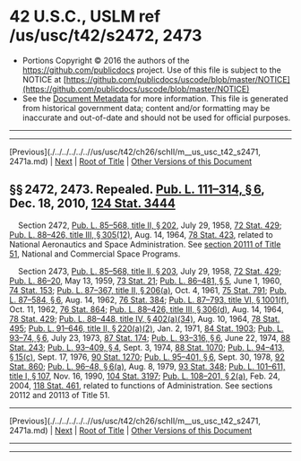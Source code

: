 ---
---

# 42 U.S.C., USLM ref /us/usc/t42/s2472, 2473

* Portions Copyright © 2016 the authors of the https://github.com/publicdocs project.
  Use of this file is subject to the NOTICE at [https://github.com/publicdocs/uscode/blob/master/NOTICE](https://github.com/publicdocs/uscode/blob/master/NOTICE)
* See the [Document Metadata](././../../../../..//README.md) for more information.
  This file is generated from historical government data; content and/or formatting may be inaccurate and out-of-date and should not be used for official purposes.

----------
----------

[Previous](./../../../../..//us/usc/t42/ch26/schII/m__us_usc_t42_s2471, 2471a.md) | [Next](./../../../../..//us/usc/t42/ch26/schII/m__us_usc_t42_s2473a.md) | [Root of Title](./../../../../../) | [Other Versions of this Document](https://publicdocs.github.io/go/links?ns=uslm&ref=%2Fus%2Fusc%2Ft42%2Fs2472%2C+2473)

## §§ 2472, 2473. Repealed. [Pub. L. 111–314, § 6][/us/pl/111/314/s6], Dec. 18, 2010, [124 Stat. 3444][/us/stat/124/3444]

    Section 2472, [Pub. L. 85–568, title II, § 202][/us/pl/85/568/s202], July 29, 1958, [72 Stat. 429][/us/stat/72/429]; [Pub. L. 88–426, title III, § 305(12)][/us/pl/88/426/s305/12], Aug. 14, 1964, [78 Stat. 423][/us/stat/78/423], related to National Aeronautics and Space Administration. See [section 20111 of Title 51][/us/usc/t51/s20111], National and Commercial Space Programs.

    Section 2473, [Pub. L. 85–568, title II, § 203][/us/pl/85/568/s203], July 29, 1958, [72 Stat. 429][/us/stat/72/429]; [Pub. L. 86–20][/us/pl/86/20], May 13, 1959, [73 Stat. 21][/us/stat/73/21]; [Pub. L. 86–481, § 5][/us/pl/86/481/s5], June 1, 1960, [74 Stat. 153][/us/stat/74/153]; [Pub. L. 87–367, title II, § 206(a)][/us/pl/87/367/s206/a], Oct. 4, 1961, [75 Stat. 791][/us/stat/75/791]; [Pub. L. 87–584, § 6][/us/pl/87/584/s6], Aug. 14, 1962, [76 Stat. 384][/us/stat/76/384]; [Pub. L. 87–793, title VI, § 1001(f)][/us/pl/87/793/s1001/f], Oct. 11, 1962, [76 Stat. 864][/us/stat/76/864]; [Pub. L. 88–426, title III, § 306(d)][/us/pl/88/426/s306/d], Aug. 14, 1964, [78 Stat. 429][/us/stat/78/429]; [Pub. L. 88–448, title IV, § 402(a)(34)][/us/pl/88/448/s402/a/34], Aug. 10, 1964, [78 Stat. 495][/us/stat/78/495]; [Pub. L. 91–646, title II, § 220(a)(2)][/us/pl/91/646/s220/a/2], Jan. 2, 1971, [84 Stat. 1903][/us/stat/84/1903]; [Pub. L. 93–74, § 6][/us/pl/93/74/s6], July 23, 1973, [87 Stat. 174][/us/stat/87/174]; [Pub. L. 93–316, § 6][/us/pl/93/316/s6], June 22, 1974, [88 Stat. 243][/us/stat/88/243]; [Pub. L. 93–409, § 4][/us/pl/93/409/s4], Sept. 3, 1974, [88 Stat. 1070][/us/stat/88/1070]; [Pub. L. 94–413, § 15(c)][/us/pl/94/413/s15/c], Sept. 17, 1976, [90 Stat. 1270][/us/stat/90/1270]; [Pub. L. 95–401, § 6][/us/pl/95/401/s6], Sept. 30, 1978, [92 Stat. 860][/us/stat/92/860]; [Pub. L. 96–48, § 6(a)][/us/pl/96/48/s6/a], Aug. 8, 1979, [93 Stat. 348][/us/stat/93/348]; [Pub. L. 101–611, title I, § 107][/us/pl/101/611/s107], Nov. 16, 1990, [104 Stat. 3197][/us/stat/104/3197]; [Pub. L. 108–201, § 2(a)][/us/pl/108/201/s2/a], Feb. 24, 2004, [118 Stat. 461][/us/stat/118/461], related to functions of Administration. See sections 20112 and 20113 of Title 51.

----------

[Previous](./../../../../..//us/usc/t42/ch26/schII/m__us_usc_t42_s2471, 2471a.md) | [Next](./../../../../..//us/usc/t42/ch26/schII/m__us_usc_t42_s2473a.md) | [Root of Title](./../../../../../) | [Other Versions of this Document](https://publicdocs.github.io/go/links?ns=uslm&ref=%2Fus%2Fusc%2Ft42%2Fs2472%2C+2473)

----------
----------

[/us/pl/111/314/s6]: https://publicdocs.github.io/go/links?ns=uslm&ref=%2Fus%2Fpl%2F111%2F314%2Fs6
[/us/stat/124/3444]: https://publicdocs.github.io/go/links?ns=uslm&ref=%2Fus%2Fstat%2F124%2F3444
[/us/pl/85/568/s202]: https://publicdocs.github.io/go/links?ns=uslm&ref=%2Fus%2Fpl%2F85%2F568%2Fs202
[/us/stat/72/429]: https://publicdocs.github.io/go/links?ns=uslm&ref=%2Fus%2Fstat%2F72%2F429
[/us/pl/88/426/s305/12]: https://publicdocs.github.io/go/links?ns=uslm&ref=%2Fus%2Fpl%2F88%2F426%2Fs305%2F12
[/us/stat/78/423]: https://publicdocs.github.io/go/links?ns=uslm&ref=%2Fus%2Fstat%2F78%2F423
[/us/usc/t51/s20111]: https://publicdocs.github.io/go/links?ns=uslm&ref=%2Fus%2Fusc%2Ft51%2Fs20111
[/us/pl/85/568/s203]: https://publicdocs.github.io/go/links?ns=uslm&ref=%2Fus%2Fpl%2F85%2F568%2Fs203
[/us/stat/72/429]: https://publicdocs.github.io/go/links?ns=uslm&ref=%2Fus%2Fstat%2F72%2F429
[/us/pl/86/20]: https://publicdocs.github.io/go/links?ns=uslm&ref=%2Fus%2Fpl%2F86%2F20
[/us/stat/73/21]: https://publicdocs.github.io/go/links?ns=uslm&ref=%2Fus%2Fstat%2F73%2F21
[/us/pl/86/481/s5]: https://publicdocs.github.io/go/links?ns=uslm&ref=%2Fus%2Fpl%2F86%2F481%2Fs5
[/us/stat/74/153]: https://publicdocs.github.io/go/links?ns=uslm&ref=%2Fus%2Fstat%2F74%2F153
[/us/pl/87/367/s206/a]: https://publicdocs.github.io/go/links?ns=uslm&ref=%2Fus%2Fpl%2F87%2F367%2Fs206%2Fa
[/us/stat/75/791]: https://publicdocs.github.io/go/links?ns=uslm&ref=%2Fus%2Fstat%2F75%2F791
[/us/pl/87/584/s6]: https://publicdocs.github.io/go/links?ns=uslm&ref=%2Fus%2Fpl%2F87%2F584%2Fs6
[/us/stat/76/384]: https://publicdocs.github.io/go/links?ns=uslm&ref=%2Fus%2Fstat%2F76%2F384
[/us/pl/87/793/s1001/f]: https://publicdocs.github.io/go/links?ns=uslm&ref=%2Fus%2Fpl%2F87%2F793%2Fs1001%2Ff
[/us/stat/76/864]: https://publicdocs.github.io/go/links?ns=uslm&ref=%2Fus%2Fstat%2F76%2F864
[/us/pl/88/426/s306/d]: https://publicdocs.github.io/go/links?ns=uslm&ref=%2Fus%2Fpl%2F88%2F426%2Fs306%2Fd
[/us/stat/78/429]: https://publicdocs.github.io/go/links?ns=uslm&ref=%2Fus%2Fstat%2F78%2F429
[/us/pl/88/448/s402/a/34]: https://publicdocs.github.io/go/links?ns=uslm&ref=%2Fus%2Fpl%2F88%2F448%2Fs402%2Fa%2F34
[/us/stat/78/495]: https://publicdocs.github.io/go/links?ns=uslm&ref=%2Fus%2Fstat%2F78%2F495
[/us/pl/91/646/s220/a/2]: https://publicdocs.github.io/go/links?ns=uslm&ref=%2Fus%2Fpl%2F91%2F646%2Fs220%2Fa%2F2
[/us/stat/84/1903]: https://publicdocs.github.io/go/links?ns=uslm&ref=%2Fus%2Fstat%2F84%2F1903
[/us/pl/93/74/s6]: https://publicdocs.github.io/go/links?ns=uslm&ref=%2Fus%2Fpl%2F93%2F74%2Fs6
[/us/stat/87/174]: https://publicdocs.github.io/go/links?ns=uslm&ref=%2Fus%2Fstat%2F87%2F174
[/us/pl/93/316/s6]: https://publicdocs.github.io/go/links?ns=uslm&ref=%2Fus%2Fpl%2F93%2F316%2Fs6
[/us/stat/88/243]: https://publicdocs.github.io/go/links?ns=uslm&ref=%2Fus%2Fstat%2F88%2F243
[/us/pl/93/409/s4]: https://publicdocs.github.io/go/links?ns=uslm&ref=%2Fus%2Fpl%2F93%2F409%2Fs4
[/us/stat/88/1070]: https://publicdocs.github.io/go/links?ns=uslm&ref=%2Fus%2Fstat%2F88%2F1070
[/us/pl/94/413/s15/c]: https://publicdocs.github.io/go/links?ns=uslm&ref=%2Fus%2Fpl%2F94%2F413%2Fs15%2Fc
[/us/stat/90/1270]: https://publicdocs.github.io/go/links?ns=uslm&ref=%2Fus%2Fstat%2F90%2F1270
[/us/pl/95/401/s6]: https://publicdocs.github.io/go/links?ns=uslm&ref=%2Fus%2Fpl%2F95%2F401%2Fs6
[/us/stat/92/860]: https://publicdocs.github.io/go/links?ns=uslm&ref=%2Fus%2Fstat%2F92%2F860
[/us/pl/96/48/s6/a]: https://publicdocs.github.io/go/links?ns=uslm&ref=%2Fus%2Fpl%2F96%2F48%2Fs6%2Fa
[/us/stat/93/348]: https://publicdocs.github.io/go/links?ns=uslm&ref=%2Fus%2Fstat%2F93%2F348
[/us/pl/101/611/s107]: https://publicdocs.github.io/go/links?ns=uslm&ref=%2Fus%2Fpl%2F101%2F611%2Fs107
[/us/stat/104/3197]: https://publicdocs.github.io/go/links?ns=uslm&ref=%2Fus%2Fstat%2F104%2F3197
[/us/pl/108/201/s2/a]: https://publicdocs.github.io/go/links?ns=uslm&ref=%2Fus%2Fpl%2F108%2F201%2Fs2%2Fa
[/us/stat/118/461]: https://publicdocs.github.io/go/links?ns=uslm&ref=%2Fus%2Fstat%2F118%2F461


